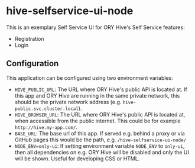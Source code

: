 # hive-selfservice-ui-node

This is an exemplary Self Service UI for ORY Hive's Self Service features:

- Registration
- Login

## Configuration

This application can be configured using two environment variables:

- `HIVE_PUBLIC_URL`: The URL where ORY Hive's public API is located at. If this app and ORY Hive
    are running in the same private network, this should be the private network address (e.g. `hive-public.svc.cluster.local`).
- `HIVE_BROWSER_URL`: The URL where ORY Hive's public API is located at, when accessible from the public internet.
    This could be for example `http://hive.my-app.com/`.
- `BASE_URL`: The base url of this app. If served e.g. behind a proxy or via GitHub pages this would be the path, e.g.
    `/hive-selfservice-ui-node/`
- `NODE_ENV=only-ui`: If setting environment variable `NODE_ENV` to `only-ui`, then all dependencies on
    e.g. ORY Hive will be disabled and only the UI will be shown. Useful for developing CSS or HTML.

